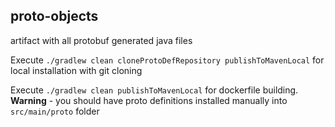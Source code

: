proto-objects
---
artifact with all protobuf generated java files

Execute `./gradlew clean cloneProtoDefRepository publishToMavenLocal` for local installation with git cloning

Execute `./gradlew clean publishToMavenLocal` for dockerfile building.
 **Warning** - you should have proto definitions installed manually into `src/main/proto` folder